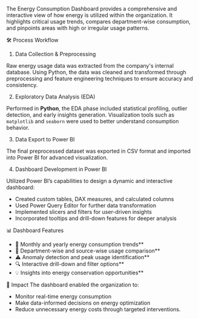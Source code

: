 
The Energy Consumption Dashboard provides a comprehensive and interactive view of how energy is utilized within the organization. It highlights critical usage trends, compares department-wise consumption, and pinpoints areas with high or irregular usage patterns.

🛠️ Process Workflow

1. Data Collection & Preprocessing

Raw energy usage data was extracted from the company's internal database. Using Python, the data was cleaned and transformed through preprocessing and feature engineering techniques to ensure accuracy and consistency.

2. Exploratory Data Analysis (EDA)

Performed in **Python**, the EDA phase included statistical profiling, outlier detection, and early insights generation. Visualization tools such as `matplotlib` and `seaborn` were used to better understand consumption behavior.

3. Data Export to Power BI

The final preprocessed dataset was exported in CSV format and imported into Power BI for advanced visualization.

4. Dashboard Development in Power BI

Utilized Power BI’s capabilities to design a dynamic and interactive dashboard:

* Created custom tables, DAX measures, and calculated columns
* Used Power Query Editor for further data transformation
* Implemented slicers and filters for user-driven insights
* Incorporated tooltips and drill-down features for deeper analysis

📊 Dashboard Features
* 📅 Monthly and yearly energy consumption trends**
* 🏢 Department-wise and source-wise usage comparison**
* ⚠️ Anomaly detection and peak usage identification**
* 🔍 Interactive drill-down and filter options**
* 💡 Insights into energy conservation opportunities**


🚀 Impact
The dashboard enabled the organization to:

* Monitor real-time energy consumption
* Make data-informed decisions on energy optimization
* Reduce unnecessary energy costs through targeted interventions.



